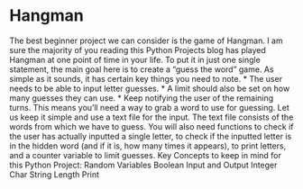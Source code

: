# Hangman
The best beginner project we can consider is the game of Hangman. I am sure the majority of you reading this Python Projects blog has played Hangman at one point of time in your life. To put it in just one single statement, the main goal here is to create a “guess the word” game. As simple as it sounds, it has certain key things you need to note.  * The user needs to be able to input letter guesses. * A limit should also be set on how many guesses they can use. * Keep notifying the user of the remaining turns.  This means you’ll need a way to grab a word to use for guessing. Let us keep it simple and use a text file for the input. The text file consists of the words from which we have to guess.  You will also need functions to check if the user has actually inputted a single letter, to check if the inputted letter is in the hidden word (and if it is, how many times it appears), to print letters, and a counter variable to limit guesses.   Key Concepts to keep in mind for this Python Project:  Random Variables Boolean Input and Output Integer Char String Length Print
